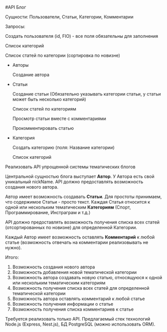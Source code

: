 #API Блог

Cущности: Пользователи, Статьи, Категории, Комментарии

Запросы:

Создать пользователя (id, FIO) - все поля обязательны для заполнения

Список категорий

Список статей по категории (сортировка по новизне)

- Авторы

  Создание автора

- Статьи

  Создание статьи (Обязательно указывать категории статьи, у статьи может быть несколько категорий)

  Список статей по категориям

  Просмотр статьи вместе с комментариями

  Прокомментировать статью

- Категория

  Создать категорию (поля: Название категории)

  Список категорий


Реализовать API упрощенной системы тематических блогов

Центральной сущностью блога выступает **Автор**. У Автора есть свой уникальный nickName. API должно предоставлять возможность создания нового автора.

Автор имеет возможность создавать **Статьи**. Для простоты принимаем, что содержимое Статьи - просто текст. Каждая Статья относится к одной или нескольким тематическим **Категориям** (Спорт, Программирование, Инстраграм и т.д.)

API должно предоставлять возможность получения списка всех статей (отсортированных по новизне) для определенной Категории.

Каждый Автор имеет возможность оставлять **Комментарий** к любой статье (возможность отвечать на комментарии реализовывать не нужно).

Итого:

1. Возможность создания нового автора
2. Возможность добавления новой тематической категории
3. Возможность автора создавать новую статью, относящуюся к одной или нескольким тематическим категориям
4. Возможность получения списка всех статей для определенной тематической категории
5. Возможность автора оставлять комментарий к любой статье
6. Возможность получения информации о статье
7. Возможность получения списка комментариев к статье

Требуется реализовать только API. Предлагаемый стек технологий Node.js (Express, Nest.js), БД PostgreSQL (можно использовать ORM).
